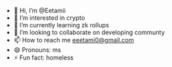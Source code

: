 - 👋 Hi, I’m @Eetamii
- 👀 I’m interested in crypto
- 🌱 I’m currently learning zk rollups
- 💞️ I’m looking to collaborate on developing communty
- 📫 How to reach me eeetami0@gmail.com
- 😄 Pronouns: ms
- ⚡ Fun fact: homeless

<!---
Eetamii/Eetamii is a ✨ special ✨ repository because its `README.md` (this file) appears on your GitHub profile.
You can click the Preview link to take a look at your changes.
--->
